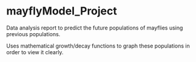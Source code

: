 # mayflyModel_Project
Data analysis report to predict the future populations of mayflies using previous populations.

Uses mathematical growth/decay functions to graph these populations in order to view it clearly.
